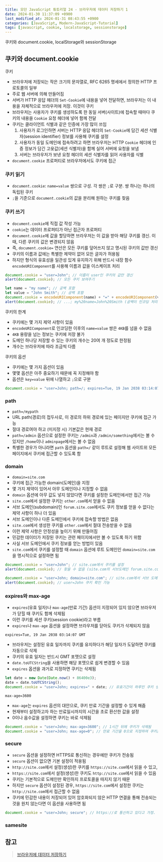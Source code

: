 ```yaml
---
title: 모던 JavaScript 튜토리얼 24 - 브라우저에 데이터 저장하기 1
date: 2024-01-30 11:37:09 +0900
last_modified_at: 2024-01-31 08:43:55 +0900
categories: [JavaScript, Modern-JavaScript-Tutorial]
tags: [javascript, cookie, localstorage, sessionstorage]
---
```


쿠키와 document.cookie, localStorage와 sessionStorage

## 쿠키와 document.cookie

쿠키

- 브라우저에 저장되는 작은 크기의 문자열로, RFC 6265 명세에서 정의한 HTTP 프로토콜의 일부
- 주로 웹 서버에 의해 만들어짐
- 서버가 HTTP 응답 헤더의 `Set-Cookie`에 내용을 넣어 전달하면, 브라우저는 이 내용을 자체적으로 브라우저에 저장. 이것이 쿠키
- 브라우저는 사용자가 쿠키를 생성하도록 한 동일 서버(사이트)에 접속할 때마다 쿠키의 내용을 `Cookie` 요청 헤더에 넣어 함께 전달
- 쿠키는 클라이언트 식별과 같은 인증에 가장 많이 쓰임
  1. 사용자가 로그인하면 서버는 HTTP 응답 헤더의 `Set-Cookie`에 담긴 세션 식별자(session identifier) 정보를 사용해 쿠키를 설정
  2. 사용자가 동일 도메인에 접속하려고 하면 브라우저는 HTTP `Cookie` 헤더에 인증 정보가 담긴 고윳값(세션 식별자)을 함께 실어 서버에 요청을 보냄
  3. 서버는 브라우저가 보낸 요청 헤더의 세션 식별자를 읽어 사용자를 식별
- `document.cookie` 프로퍼티로 브라우저에서도 쿠키에 접근

### 쿠키 읽기

- `document.cookie`: `name=value` 쌍으로 구성. 각 쌍은 `;`로 구분. 쌍 하나는 하나의 독립된 쿠키
- `;`을 기준으로 `document.cookie`의 값을 분리해 원하는 쿠키를 찾음

### 쿠키 쓰기

- `document.cookie`에 직접 값 작성 가능
- `cookie`는 데이터 프로퍼티가 아닌 접근자 프로퍼티
- `document.cookie`에 값을 할당하면 브라우저는 이 값을 받아 해당 쿠키를 갱신. 이때, 다른 쿠키의 값은 변경되지 않음
- 즉, `document.cookie=` 연산은 모든 쿠키를 덮어쓰지 않고 명시된 쿠키의 값만 갱신
- 쿠키의 이름과 값에는 특별한 제약이 없어 모든 글자가 허용됨
- 하지만 형식의 유효성을 일관성 있게 유지하기 위해 반드시 내장 함수 `encodeURIComponent`를 사용해 이름과 값을 이스케이프 처리

```javascript
document.cookie = "user=John"; // 이름이 user인 쿠키의 값만 갱신
alert(document.cookie); // 모든 쿠키 보여주기

let name = "my name"; // 공백 포함
let value = "John Smith"; // 공백 포함
document.cookie = encodeURIComponent(name) + "=" + encodeURIComponent(value);
alert(document.cookie); // ...; my%20name=John%20Smith (공백이 인코딩 처리됨)
```

쿠키의 한계

- 쿠키에는 몇 가지 제약 사항이 있음
- `encodeURIComponent`로 인코딩한 이후의 `name=value` 쌍은 `4KB`를 넘을 수 없음
- `4KB` 용량을 넘는 정보는 쿠키에 저장 불가
- 도메인 하나당 저장할 수 있는 쿠키의 개수는 20여 개 정도로 한정됨
- 개수는 브라우저에 따라 조금씩 다름

쿠키의 옵션

- 쿠키에는 몇 가지 옵션이 있음
- 몇몇 옵션은 아주 중요하기 때문에 꼭 지정해야 함
- 옵션은 `key=value` 뒤에 나열하고 `;`으로 구분

```javascript
document.cookie = "user=John; path=/; expires=Tue, 19 Jan 2038 03:14:07 GMT";
```

### path

- `path=/mypath`
- URL path(경로)의 접두사로, 이 경로의 하위 경로에 있는 페이지만 쿠키에 접근 가능
- 절대 경로여야 하고 (미지정 시) 기본값은 현재 경로
- `path=/admin` 옵션으로 설정한 쿠키는 `/admin`과 `/admin/something`에서는 볼 수 있지만 `/home`이나 `adminpage`에서는 볼 수 없음
- 특별한 경우가 아니라면 `path` 옵션을 `path=/` 같이 루트로 설정해 웹 사이트위 모든 페이지에서 쿠키에 접근할 수 있도록 함

### domain

- `domain=site.com`
- 쿠키에 접근 가능한 domain(도메인)을 지정
- 몇 가지 제약이 있어서 아무 도메인이나 지정할 수 없음
- `domain` 옵션에 아무 값도 넣지 않았다면 쿠키를 설정한 도메인에서만 접근 가능
- `site.com`에서 설정한 쿠키는 `other.com`에서 얻을 수 없음
- 서브 도메인(subdomain)인 `forum.site.com`에서도 쿠키 정보를 얻을 수 없다는 제약 사항이 하나 더 있음
- 서브 도메인이나 다른 도메인에서 쿠키에 접속할 방법은 없음
- `site.com`에서 생성한 쿠키를 `other.com`에서 절대 전송받을 수 없음
- 이런 제약 사항은 안정성을 높이기 위해 만들어짐
- 민감한 데이터가 저장된 쿠키는 관련 페이지에서만 볼 수 있도록 하기 위함
- 사실 서브 도메인에서 쿠키 정보를 얻는 방법이 있음
- `site.com`에서 쿠키를 설정할 때 `domain` 옵션에 루트 도메인인 `domain=site.com`을 명시적으로 설정하면 됨

```javascript
document.cookie = "user=John"; // site.com에서 쿠키를 설정
alert(document.cookie); // 찾을 수 없음 (site.com의 서브도메인 forum.site.com에서 user 쿠키에 접근하려 함)

document.cookie = "user=John; domain=site.com"; // site.com에서 서브 도메인(*.site.com) 어디서든 쿠키에 접속하게 설정할 수 있음
alert(document.cookie); // user=John 쿠키 확인 가능
```

### expires와 max-age

- `expires`(유효 일자)나 `max-age`(만료 기간) 옵션이 지정되어 있지 않으면 브라우저가 닫힐 때 쿠키도 함께 삭제됨
- 이런 쿠키를 세션 쿠키(session cookie)라고 부름
- `expires`나 `max-age` 옵션을 설정하면 브라우저를 닫아도 쿠키가 삭제되지 않음

`expires=Tue, 19 Jan 2038 03:14:07 GMT`

- 브라우저는 설정된 유효 일자까지 쿠키를 유지하다가 해당 일자가 도달하면 쿠키를 자동으로 삭제
- 쿠키의 유효 일자는 반드시 GMT 포맷으로 설정
- `date.toUTCString`을 사용하면 해당 포맷으로 쉽게 변경할 수 있음
- `expires` 옵션을 과거로 지정하면 쿠키는 삭제됨

```javascript
let date = new Date(Date.now() + 86400e3);
date = date.toUTCString();
document.cookie = "user=John; expires=" + date; // 유효기간이 하루인 쿠키 생성
```

`max-age=3600`

- `max-age`는 `expires` 옵션의 대안으로, 쿠키 만료 기간을 설정할 수 있게 해줌
- 현재부터 설정하고자 하는 만료일시까지의 시간을 초로 환산한 값을 설정
- 0이나 음수값을 설정하면 쿠키는 바로 삭제됨

```javascript
document.cookie = "user=John; max-age=3600"; // 1시간 뒤에 쿠키가 삭제됨
document.cookie = "user=John; max-age=0"; // 만료 기간을 0으로 지정하여 쿠키를 바로 삭제함
```

### secure

- `secure` 옵션을 설정하면 HTTPS로 통신하는 경우에만 쿠키가 전송됨
- `secure` 옵션이 없으면 기본 설정이 적용됨
- `http://site.com`에서 설정(생성)한 쿠키를 `https://site.com`에서 읽을 수 있고,
- `https://site.com`에서 설정(생성)한 쿠키도 `http://site.com`에서 읽을 수 있음
- 쿠키는 기본적으로 도메인만 확인하지 프로토콜을 따지지 않기 때문
- 하지만 `secure` 옵션이 설정된 경우, `https://site.com`에서 설정한 쿠키는 `http://site.com`에서 접근할 수 없음
- 쿠키에 민감한 내용이 저장되어 있어 암호화되지 않은 HTTP 연결을 통해 전송되는 것을 원치 않는다면 이 옵션을 사용하면 됨

```javascript
document.cookie = "user=John; secure"; // https://로 통신하고 있다고 가정. 설정한 쿠키는 HTTPS 통신 시에만 접근 가능
```

### samesite

## 참고

> [브라우저에 데이터 저장하기](https://ko.javascript.info/data-storage)
